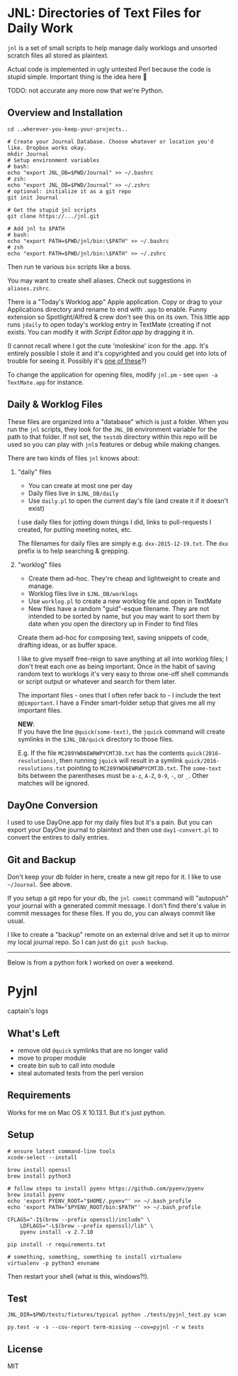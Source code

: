 # JNL: Directories of Text Files for Daily Work

`jnl` is a set of small scripts to help manage daily worklogs and unsorted scratch files all stored as plaintext.

Actual code is implemented in ugly untested Perl because the code is stupid simple. Important thing is the idea here 💃

TODO: not accurate any more now that we're Python.

## Overview and Installation

    cd ..wherever-you-keep-your-projects..
    
    # Create your Journal Database. Choose whatever or location you'd like. Dropbox works okay.
    mkdir Journal
    # Setup environment variables
    # bash:
    echo "export JNL_DB=$PWD/Journal" >> ~/.bashrc
    # zsh:
    echo "export JNL_DB=$PWD/Journal" >> ~/.zshrc
    # optional: initialize it as a git repo
    git init Journal
    
    # Get the stupid jnl scripts
    git clone https://.../jnl.git
    
    # Add jnl to $PATH
    # bash:
    echo "export PATH=$PWD/jnl/bin:\$PATH" >> ~/.bashrc
    # zsh
    echo "export PATH=$PWD/jnl/bin:\$PATH" >> ~/.zshrc

Then run te various `bin` scripts like a boss.

You may want to create shell aliases. Check out suggestions in `aliases.zshrc`.

There is a "Today's Worklog.app" Apple application. Copy or drag to your Applications directory and rename to end with `.app` to enable.  Funny extension so Spotlight/Alfred & crew don't see this on its own. This little app runs `jdaily` to open today's worklog entry in TextMate (creating if not exists. You can modify it with *Script Editor.app* by dragging it in.

(I cannot recall where I got the cute 'moleskine' icon for the .app. It's entirely possible I stole it and it's copyrighted and you could get into lots of trouble for seeing it. Possibly it's [one of these](http://pica-ae.deviantart.com/art/Moleskine-Icons-91551480)?)

To change the application for opening files, modify `jnl.pm` - see `open -a TextMate.app` for instance.

<!--
TODO:

    Ignored files specified in settings
    Change tag marker in settings
    Change quick prefix in settings
    Ignore files with @ignore
    Alfred workflow (see https://www.alfredapp.com/help/workflows/)
     Append to daily
     Append to quick
     Create as new wl
     Open daily
     Open quick

    Simple UI view app like nv but better
    Console app?
    Bin shim copy/paste thing for root of db dir


TODO: `jnl` wrapper script.
TODO: OS X launcher apps "New Worklog Entry.app", "Today's Entry.app"
TODO: generated index page for daily entries and maybe first line or two of worklog entries
TODO: fancier file-viewer?

TODO: 'quick' symlinks:
- Add @quick(some-identifier). Script to scan for them and create symlinks in 'quick' directory. So if worklogs/QPJX0BGKHPFHZPNJND1K.txt contains @quick(my-novel), symlink `quick/my-novel.txt -> worklogs/QPJX0BGKHPFHZPNJND1K.txt`. Makes it easy to "promote" worklogs items if they become frequently-updated. Potential for "abuse"? Maybe too much structure? Not sure.
- could add suggested git-push hook to re-set them up?
- this is a "cache": how to handle changes & conflicts & things created outside the script?
- if this pans out, maybe dailies are just @daily(2016-01-08)? Harder to enforce uniqueness? Then you have two names - Q4UFG5G2FXTRDJFDZ1N5.txt and 2016-01-08.txt? Not sure if that's really a problem.

Try it out:

    jnl daily
    jnl worklog
    jnl database
    jnl open worklogs
    jnl open daily
    jnl commit

(The `jnl` script doesn't exist yet - you have to go thru the `.pl` scripts manually like an animal. I'm just using shell aliases...)
-->

## Daily & Worklog Files

These files are organized into a "database" which is just a folder. When you run the `jnl` scripts, they look for the `JNL_DB` environment variable for the path to that folder. If not set, the `testdb` directory within this repo will be used so you can play with `jnl`s features or debug while making changes.

There are two kinds of files `jnl` knows about: 

1.  "daily" files

    -   You can create at most one per day
    -   Daily files live in `$JNL_DB/daily`
    -   Use `daily.pl` to open the current day's file (and create it if it doesn't exist)
    
    I use daily files for jotting down things I did, links to pull-requests I created, for putting meeting notes, etc.

    The filenames for daily files are simply e.g. `dxx-2015-12-19.txt`. The `dxx` prefix is to help searching & grepping.

2.  "worklog" files

    -   Create them ad-hoc. They're cheap and lightweight to create and manage.
    -   Worklog files live in `$JNL_DB/worklogs`
    -   Use `worklog.pl` to create a new worklog file and open in TextMate
    -   New files have a random "guid"-esque filename. They are not intended to be sorted by name, but you may want to sort them by date when you open the directory up in Finder to find files

    Create them ad-hoc for composing text, saving snippets of code, drafting ideas, or as buffer space. 

    I like to give myself free-reign to save anything at all into worklog files; I don't treat each one as being important.  Once in the habit of saving random text to worklogs it's very easy to throw one-off shell commands or script output or whatever and search for them later.

    The important files - ones that I often refer back to -  I include the text `@@important`. I have a Finder smart-folder setup that gives me all my important files.

    **NEW**:  
    If you have the line `@quick(some-text)`, the `jquick` command will create
    symlinks in the `$JNL_DB/quick` directory to those files.

    E.g. If the file `MC289YWD6EWRWPYCMTJD.txt` has the contents
    `quick(2016-resolutions)`, then running `jquick` will result in a symlink
    `quick/2016-resolutions.txt` pointing to `MC289YWD6EWRWPYCMTJD.txt`. The
    `some-text` bits between the parentheses must be `a-z`, `A-Z`, `0-9`, `-`,
    or `_`. Other matches will be ignored.

## DayOne Conversion

I used to use DayOne.app for my daily files but it's a pain. But you can export your DayOne journal to plaintext and then use `day1-convert.pl` to convert the entires to daily entries.

## Git and Backup

Don't keep your db folder in here, create a new git repo for it. I like to use `~/Journal`. See above.

If you setup a git repo for your db, the `jnl commit` command will "autopush" your journal with a generated commit message. I don't find there's value in commit messages for these files. If you do, you can always commit like usual.

I like to create a "backup" remote on an external drive and set it up to mirror my local journal repo. So I can just do `git push backup`.

<!--
[![Build Status][travis-img]][travis-url]
[![Coverage Status][coverall-img]][coverall-url]
[![Codacy Badge][codacy-image]][codacy-url]
-->

----------------------------------------

Below is from a python fork I worked on over a weekend.

# Pyjnl

captain&#39;s logs

## What's Left

- remove old `@quick` symlinks that are no longer valid
- move to proper module
- create bin sub to call into module
- steal automated tests from the perl version


## Requirements

Works for me on Mac OS X 10.13.1. But it's just python.

## Setup

```
# ensure latest command-line tools
xcode-select --install

brew install openssl
brew install python3

# follow steps to install pyenv https://github.com/pyenv/pyenv
brew install pyenv
echo 'export PYENV_ROOT="$HOME/.pyenv"' >> ~/.bash_profile
echo 'export PATH="$PYENV_ROOT/bin:$PATH"' >> ~/.bash_profile

CFLAGS="-I$(brew --prefix openssl)/include" \
    LDFLAGS="-L$(brew --prefix openssl)/lib" \
    pyenv install -v 2.7.10

pip install -r requirements.txt

# something, something, something to install virtualenv
virtualenv -p python3 envname
```

Then restart your shell (what is this, windows?!).


## Test

```
JNL_DIR=$PWD/tests/fixtures/typical python ./tests/pyjnl_test.py scan

py.test -v -s --cov-report term-missing --cov=pyjnl -r w tests
```


## License

MIT


<!--
[travis-img]: https://travis-ci.org/rtimmons/pyjnl.svg?branch=master
[travis-url]: https://travis-ci.org/rtimmons/pyjnl
[coverall-img]: https://coveralls.io/repos/github/rtimmons/pyjnl/badge.svg?branch=master
[coverall-url]: https://coveralls.io/github/rtimmons/pyjnl?branch=master
[codacy-image]: https://api.codacy.com/project/badge/Grade/ce0ad20ca59947af86b0f17a5779c804
[codacy-url]: https://www.codacy.com/app/rtimmons/pyjnl?utm_source=github.com&amp;utm_medium=referral&amp;utm_content=rtimmons/pyjnl&amp;utm_campaign=Badge_Grade
-->
